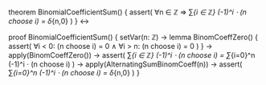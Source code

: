 theorem BinomialCoefficientSum() {
  assert(
    ∀n ∈ ℤ ⇒ ∑_{i ∈ ℤ} (-1)^i ⋅ (n choose i) = δ_{n,0}
  )
} ↔

proof BinomialCoefficientSum() {
  setVar(n: ℤ) →
  lemma BinomCoeffZero() {
    assert(
      ∀i < 0: (n choose i) = 0 ∧
      ∀i > n: (n choose i) = 0
    )
  } →
  apply(BinomCoeffZero()) →
  assert(
    ∑_{i ∈ ℤ} (-1)^i ⋅ (n choose i) = 
    ∑_{i=0}^n (-1)^i ⋅ (n choose i)
  ) →
  apply(AlternatingSumBinomCoeff(n)) →
  assert(
    ∑_{i=0}^n (-1)^i ⋅ (n choose i) = δ_{n,0}
  )
}